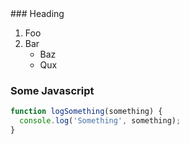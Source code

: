 ---
---

<script>
  import { Collapsible } from '$lib/components';
</script>

<Collapsible summary="Collapsible summary">
### Heading

1. Foo
2. Bar
    * Baz
    * Qux

### Some Javascript
```js
function logSomething(something) {
  console.log('Something', something);
}
```
</Collapsible>
